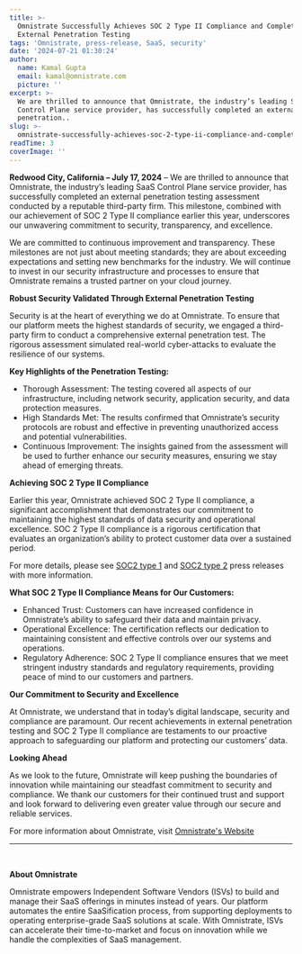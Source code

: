 ```yaml
---
title: >-
  Omnistrate Successfully Achieves SOC 2 Type II Compliance and Completes
  External Penetration Testing
tags: 'Omnistrate, press-release, SaaS, security'
date: '2024-07-21 01:30:24'
author:
  name: Kamal Gupta
  email: kamal@omnistrate.com
  picture: ''
excerpt: >-
  We are thrilled to announce that Omnistrate, the industry’s leading SaaS
  Control Plane service provider, has successfully completed an external
  penetration..
slug: >-
  omnistrate-successfully-achieves-soc-2-type-ii-compliance-and-completes-external-penetration-testing
readTime: 3
coverImage: ''
---
```


**Redwood City, California – July 17, 2024** – We are thrilled to announce that Omnistrate, the industry’s leading SaaS Control Plane service provider, has successfully completed an external penetration testing assessment conducted by a reputable third-party firm. This milestone, combined with our achievement of SOC 2 Type II compliance earlier this year, underscores our unwavering commitment to security, transparency, and excellence.

We are committed to continuous improvement and transparency. These milestones are not just about meeting standards; they are about exceeding expectations and setting new benchmarks for the industry. We will continue to invest in our security infrastructure and processes to ensure that Omnistrate remains a trusted partner on your cloud journey.

**Robust Security Validated Through External Penetration Testing**

Security is at the heart of everything we do at Omnistrate. To ensure that our platform meets the highest standards of security, we engaged a third-party firm to conduct a comprehensive external penetration test. The rigorous assessment simulated real-world cyber-attacks to evaluate the resilience of our systems.

**Key Highlights of the Penetration Testing:**

- Thorough Assessment: The testing covered all aspects of our infrastructure, including network security, application security, and data protection measures.
- High Standards Met: The results confirmed that Omnistrate’s security protocols are robust and effective in preventing unauthorized access and potential vulnerabilities.
- Continuous Improvement: The insights gained from the assessment will be used to further enhance our security measures, ensuring we stay ahead of emerging threats.

**Achieving SOC 2 Type II Compliance**

Earlier this year, Omnistrate achieved SOC 2 Type II compliance, a significant accomplishment that demonstrates our commitment to maintaining the highest standards of data security and operational excellence. SOC 2 Type II compliance is a rigorous certification that evaluates an organization’s ability to protect customer data over a sustained period.

For more details, please see [SOC2 type 1][1] and [SOC2 type 2][2] press releases with more information.

**What SOC 2 Type II Compliance Means for Our Customers:**

- Enhanced Trust: Customers can have increased confidence in Omnistrate’s ability to safeguard their data and maintain privacy.
- Operational Excellence: The certification reflects our dedication to maintaining consistent and effective controls over our systems and operations.
- Regulatory Adherence: SOC 2 Type II compliance ensures that we meet stringent industry standards and regulatory requirements, providing peace of mind to our customers and partners.

**Our Commitment to Security and Excellence**

At Omnistrate, we understand that in today’s digital landscape, security and compliance are paramount. Our recent achievements in external penetration testing and SOC 2 Type II compliance are testaments to our proactive approach to safeguarding our platform and protecting our customers’ data.

**Looking Ahead**

As we look to the future, Omnistrate will keep pushing the boundaries of innovation while maintaining our steadfast commitment to security and compliance. We thank our customers for their continued trust and support and look forward to delivering even greater value through our secure and reliable services.

For more information about Omnistrate, visit [Omnistrate's Website][5]

   --------------------------------------------------------------------------------------------------------------------
<br>


**About Omnistrate**

Omnistrate empowers Independent Software Vendors (ISVs) to build and manage their SaaS offerings in minutes instead of years. Our platform automates the entire SaaSification process, from supporting deployments to operating enterprise-grade SaaS solutions at scale. With Omnistrate, ISVs can accelerate their time-to-market and focus on innovation while we handle the complexities of SaaS management.


  [1]: https://blog.omnistrate.com/posts/26
  [2]: https://blog.omnistrate.com/posts/33
  [5]: https://omnistrate.com
